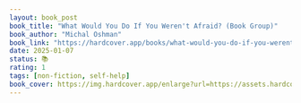 ```yaml
---
layout: book_post
book_title: "What Would You Do If You Weren't Afraid? (Book Group)"
book_author: "Michal Oshman"
book_link: "https://hardcover.app/books/what-would-you-do-if-you-werent-afraid-discover-a-life-filled-with-purpose-and-joy-through-the-secrets-of-jewish-wisdom"
date: 2025-01-07
status: 📚
rating: 1
tags: [non-fiction, self-help]
book_cover: https://img.hardcover.app/enlarge?url=https://assets.hardcover.app/edition/31652695/b7c1bbd11f6f2ceee7b6d015bcba57cd1d296e1a.jpeg&width=270&height=425&type=webp
---
```


